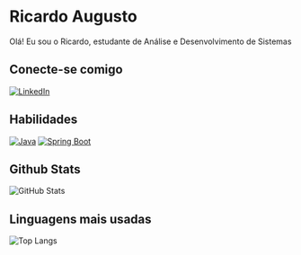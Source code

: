 # Ricardo Augusto
Olá! Eu sou o Ricardo, estudante de Análise e Desenvolvimento de Sistemas

## Conecte-se comigo
[![LinkedIn](https://img.shields.io/badge/LinkedIn-000?style=for-the-badge&logo=linkedin&logoColor=0E76A8)](https://www.linkedin.com/in/ricardo-augusto-456810166/)

## Habilidades
[![Java](https://img.shields.io/badge/Java-%23ED8B00.svg?logo=openjdk&logoColor=white)](#)
[![Spring Boot](https://img.shields.io/badge/Spring%20Boot-6DB33F?logo=springboot&logoColor=fff)](#)



## Github Stats
![GitHub Stats](https://github-readme-stats.vercel.app/api?username=ricardoaugusto1210&theme=transparent&bg_color=000&border_color=30A3DC&show_icons=true&icon_color=30A3DC&title_color=E94D5F&text_color=FFF&hide_)

## Linguagens mais usadas  
![Top Langs](https://github-readme-stats-git-masterrstaa-rickstaa.vercel.app/api/top-langs/?username=ricardoaugusto1210&layout=compact&bg_color=000&border_color=30A3DC&title_color=E94D5F&text_color=FFF)

